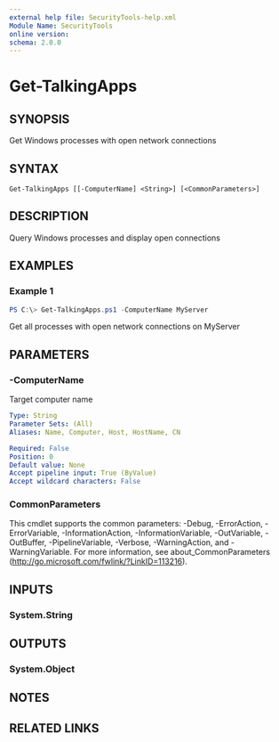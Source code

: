 ```yaml
---
external help file: SecurityTools-help.xml
Module Name: SecurityTools
online version:
schema: 2.0.0
---
```


# Get-TalkingApps

## SYNOPSIS
Get Windows processes with open network connections

## SYNTAX

```
Get-TalkingApps [[-ComputerName] <String>] [<CommonParameters>]
```

## DESCRIPTION
Query Windows processes and display open connections

## EXAMPLES

### Example 1
```powershell
PS C:\> Get-TalkingApps.ps1 -ComputerName MyServer
```

Get all processes with open network connections on MyServer

## PARAMETERS

### -ComputerName
Target computer name

```yaml
Type: String
Parameter Sets: (All)
Aliases: Name, Computer, Host, HostName, CN

Required: False
Position: 0
Default value: None
Accept pipeline input: True (ByValue)
Accept wildcard characters: False
```

### CommonParameters
This cmdlet supports the common parameters: -Debug, -ErrorAction, -ErrorVariable, -InformationAction, -InformationVariable, -OutVariable, -OutBuffer, -PipelineVariable, -Verbose, -WarningAction, and -WarningVariable.
For more information, see about_CommonParameters (http://go.microsoft.com/fwlink/?LinkID=113216).

## INPUTS

### System.String

## OUTPUTS

### System.Object
## NOTES

## RELATED LINKS
